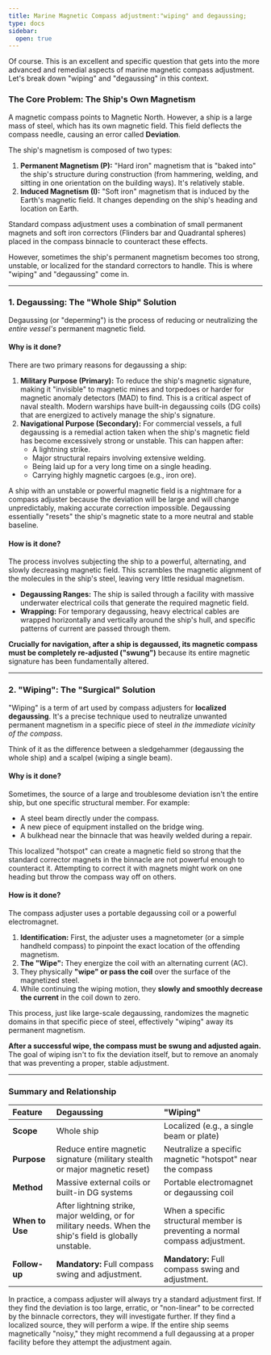 ```yaml
---
title: Marine Magnetic Compass adjustment:"wiping" and degaussing;
type: docs
sidebar:
  open: true
---
```


Of course. This is an excellent and specific question that gets into the more advanced and remedial aspects of marine magnetic compass adjustment. Let's break down "wiping" and "degaussing" in this context.

### The Core Problem: The Ship's Own Magnetism

A magnetic compass points to Magnetic North. However, a ship is a large mass of steel, which has its own magnetic field. This field deflects the compass needle, causing an error called **Deviation**.

The ship's magnetism is composed of two types:
1.  **Permanent Magnetism (P):** "Hard iron" magnetism that is "baked into" the ship's structure during construction (from hammering, welding, and sitting in one orientation on the building ways). It's relatively stable.
2.  **Induced Magnetism (I):** "Soft iron" magnetism that is induced by the Earth's magnetic field. It changes depending on the ship's heading and location on Earth.

Standard compass adjustment uses a combination of small permanent magnets and soft iron correctors (Flinders bar and Quadrantal spheres) placed in the compass binnacle to counteract these effects.

However, sometimes the ship's permanent magnetism becomes too strong, unstable, or localized for the standard correctors to handle. This is where "wiping" and "degaussing" come in.

---

### 1. Degaussing: The "Whole Ship" Solution

Degaussing (or "deperming") is the process of reducing or neutralizing the *entire vessel's* permanent magnetic field.

#### Why is it done?
There are two primary reasons for degaussing a ship:

1.  **Military Purpose (Primary):** To reduce the ship's magnetic signature, making it "invisible" to magnetic mines and torpedoes or harder for magnetic anomaly detectors (MAD) to find. This is a critical aspect of naval stealth. Modern warships have built-in degaussing coils (DG coils) that are energized to actively manage the ship's signature.
2.  **Navigational Purpose (Secondary):** For commercial vessels, a full degaussing is a remedial action taken when the ship's magnetic field has become excessively strong or unstable. This can happen after:
    *   A lightning strike.
    *   Major structural repairs involving extensive welding.
    *   Being laid up for a very long time on a single heading.
    *   Carrying highly magnetic cargoes (e.g., iron ore).

A ship with an unstable or powerful magnetic field is a nightmare for a compass adjuster because the deviation will be large and will change unpredictably, making accurate correction impossible. Degaussing essentially "resets" the ship's magnetic state to a more neutral and stable baseline.

#### How is it done?
The process involves subjecting the ship to a powerful, alternating, and slowly decreasing magnetic field. This scrambles the magnetic alignment of the molecules in the ship's steel, leaving very little residual magnetism.

*   **Degaussing Ranges:** The ship is sailed through a facility with massive underwater electrical coils that generate the required magnetic field.
*   **Wrapping:** For temporary degaussing, heavy electrical cables are wrapped horizontally and vertically around the ship's hull, and specific patterns of current are passed through them.

**Crucially for navigation, after a ship is degaussed, its magnetic compass must be completely re-adjusted ("swung")** because its entire magnetic signature has been fundamentally altered.

---

### 2. "Wiping": The "Surgical" Solution

"Wiping" is a term of art used by compass adjusters for **localized degaussing**. It's a precise technique used to neutralize unwanted permanent magnetism in a specific piece of steel *in the immediate vicinity of the compass*.

Think of it as the difference between a sledgehammer (degaussing the whole ship) and a scalpel (wiping a single beam).

#### Why is it done?
Sometimes, the source of a large and troublesome deviation isn't the entire ship, but one specific structural member. For example:
*   A steel beam directly under the compass.
*   A new piece of equipment installed on the bridge wing.
*   A bulkhead near the binnacle that was heavily welded during a repair.

This localized "hotspot" can create a magnetic field so strong that the standard corrector magnets in the binnacle are not powerful enough to counteract it. Attempting to correct it with magnets might work on one heading but throw the compass way off on others.

#### How is it done?
The compass adjuster uses a portable degaussing coil or a powerful electromagnet.

1.  **Identification:** First, the adjuster uses a magnetometer (or a simple handheld compass) to pinpoint the exact location of the offending magnetism.
2.  **The "Wipe":** They energize the coil with an alternating current (AC).
3.  They physically **"wipe" or pass the coil** over the surface of the magnetized steel.
4.  While continuing the wiping motion, they **slowly and smoothly decrease the current** in the coil down to zero.

This process, just like large-scale degaussing, randomizes the magnetic domains in that specific piece of steel, effectively "wiping" away its permanent magnetism.

**After a successful wipe, the compass must be swung and adjusted again.** The goal of wiping isn't to fix the deviation itself, but to remove an anomaly that was preventing a proper, stable adjustment.

---

### Summary and Relationship

| Feature | Degaussing | "Wiping" |
| :--- | :--- | :--- |
| **Scope** | Whole ship | Localized (e.g., a single beam or plate) |
| **Purpose** | Reduce entire magnetic signature (military stealth or major magnetic reset) | Neutralize a specific magnetic "hotspot" near the compass |
| **Method** | Massive external coils or built-in DG systems | Portable electromagnet or degaussing coil |
| **When to Use** | After lightning strike, major welding, or for military needs. When the ship's field is globally unstable. | When a specific structural member is preventing a normal compass adjustment. |
| **Follow-up** | **Mandatory:** Full compass swing and adjustment. | **Mandatory:** Full compass swing and adjustment. |

In practice, a compass adjuster will always try a standard adjustment first. If they find the deviation is too large, erratic, or "non-linear" to be corrected by the binnacle correctors, they will investigate further. If they find a localized source, they will perform a wipe. If the entire ship seems magnetically "noisy," they might recommend a full degaussing at a proper facility before they attempt the adjustment again.